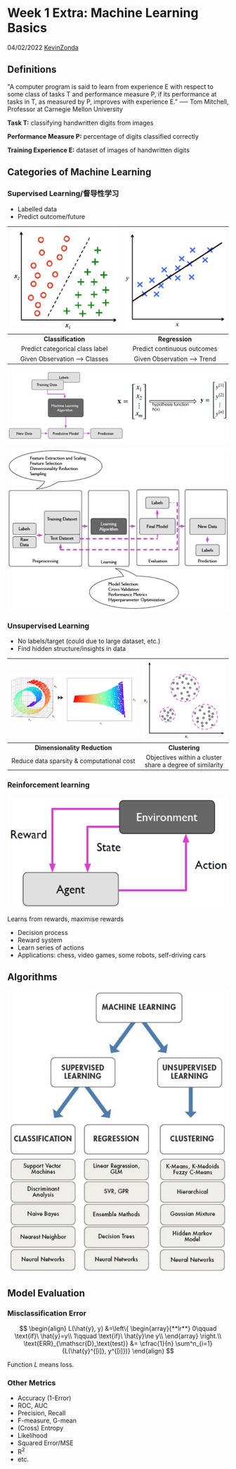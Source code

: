 # Week 1 Extra: Machine Learning Basics

04/02/2022 [KevinZonda](https://github.com/KevinZonda)

## Definitions

"A computer program is said to learn from experience E with respect to some class of tasks T and performance measure P, if its performance at tasks in T, as measured by P, improves with experience E."
── Tom Mitchell, Professor at Carnegie Mellon University

**Task T:** classifying handwritten digits from images

**Performance Measure P:** percentage of digits classified correctly

**Training Experience E:** dataset of images of handwritten digits

## Categories of Machine Learning

### Supervised Learning/督导性学习

- Labelled data
- Predict outcome/future

| ![](img/Wk1/ex-mlb/spv-l-c.png) | ![](img/Wk1/ex-mlb/spv-l-r.png) |
| :-----------------------------: | :-----------------------------: |
|       **Classification**        |         **Regression**          |
| Predict categorical class label |   Predict continuous outcomes   |
|   Given Observation ⟶ Classes   |    Given Observation ⟶ Trend    |

![](img/Wk1/ex-mlb/spv-l-wf.png)

![](img/Wk1/ex-mlb/spv-l-wf-d.png)



### Unsupervised Learning

- No labels/target (could due to large dataset, etc.)
- Find hidden structure/insights in data


|     ![](img/Wk1/ex-mlb/unspv-l-d.png)     |             ![](img/Wk1/ex-mlb/unspv-c.png)              |
| :---------------------------------------: | :------------------------------------------------------: |
|       **Dimensionality Reduction**        |                      **Clustering**                      |
| Reduce data sparsity & computational cost | Objectives within a cluster share a degree of similarity |

### Reinforcement learning

![](img/Wk1/ex-mlb/rinf-l.png)

Learns from rewards, maximise rewards

- Decision process
- Reward system
- Learn series of actions
- Applications: chess, video games, some robots, self-driving cars

## Algorithms

![](img/Wk1/ex-mlb/algo.png)

## Model Evaluation

### Misclassification Error

$$
\begin{align}
  L(\hat{y}, y) &=\left\{
    \begin{array}{**lr**}
    0\qquad \text{if}\ \hat{y}=y\\
    1\qquad \text{if}\ \hat{y}\ne y\\
    \end{array}
  \right.\\
  \text{ERR}_{\mathscr{D}_\text{test}} &=
    \cfrac{1}{n} \sum^n_{i=1}{L(\hat{y}^{[i]}, y^{[i]})}
\end{align}
$$

Function $L$ means loss.

### Other Metrics

- Accuracy (1-Error)
- ROC, AUC
- Precision, Recall
- F-measure, G-mean
- (Cross) Entropy
- Likelihood
- Squared Error/MSE
- R<sup>2</sup>
- etc.
